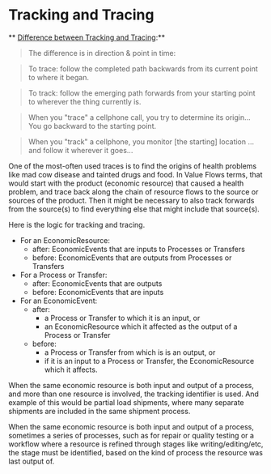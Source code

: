 # Tracking and Tracing

** [Difference between Tracking and Tracing](http://ell.stackexchange.com/questions/34391/difference-between-track-and-trace):**

> The difference is in direction & point in time:

> To trace: follow the completed path backwards from its current point to where it began.

> To track: follow the emerging path forwards from your starting point to wherever the thing currently is.

> When you "trace" a cellphone call, you try to determine its origin... You go backward to the starting point.

> When you "track" a cellphone, you monitor [the starting] location ... and follow it wherever it goes...

One of the most-often used traces is to find the origins of health problems like mad cow disease and tainted drugs and food. In Value Flows terms, that would start with the product (economic resource) that caused a health problem, and trace back along the chain of resource flows to the source or sources of the product.  Then it might be necessary to also track forwards from the source(s) to find everything else that might include that source(s).

Here is the logic for tracking and tracing.

* For an EconomicResource:
    * after: EconomicEvents that are inputs to Processes or Transfers
    * before: EconomicEvents that are outputs from Processes or Transfers
* For a Process or Transfer:
    * after: EconomicEvents that are outputs
    * before: EconomicEvents that are inputs
* For an EconomicEvent:
    * after: 
        * a Process or Transfer to which it is an input, or
        * an EconomicResource which it affected as the output of a Process or Transfer
    * before:
        * a Process or Transfer from which is is an output, or
        * if it is an input to a Process or Transfer, the EconomicResource which it affects.

When the same economic resource is both input and output of a process, and more than one resource is involved, the tracking identifier is used.  And example of this would be partial load shipments, where many separate shipments are included in the same shipment process.

When the same economic resource is both input and output of a process, sometimes a series of processes, such as for repair or quality testing or a workflow where a resource is refined through stages like writing/editing/etc, the stage must be identified, based on the kind of process the resource was last output of.
